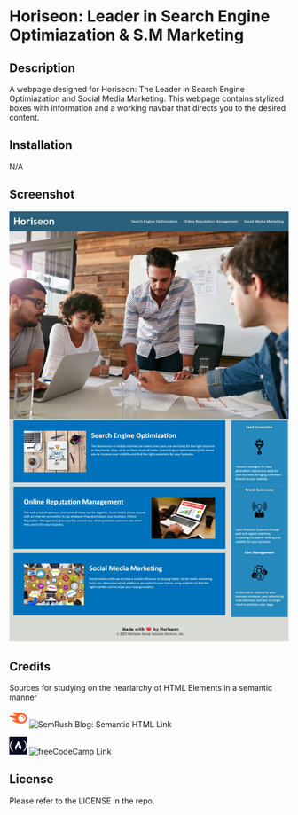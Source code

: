 # Horiseon: Leader in Search Engine Optimiazation & S.M Marketing

## Description

A webpage designed for Horiseon: The Leader in Search Engine Optimiazation and Social Media Marketing.
This webpage contains stylized boxes with information and a working navbar that directs you to the desired content.

## Installation

N/A

## Screenshot

![Screenshot of Webpage](Public/assets/images/SEO-preview.jpeg)


## Credits

Sources for studying on the heariarchy of HTML Elements in a semantic manner

![SemRush Blog: Semantic HTML Image](Public\assets\images\semablogimage.png)
![SemRush Blog: Semantic HTML Link](https://www.semrush.com/blog/semantic-html5-guide/)



![freeCodeCamp Image](Public\assets\images\freecodecampimage.png)
![freeCodeCamp Link](https://www.freecodecamp.org/news/semantic-html5-elements/#:~:text=Semantic%20HTML%20elements%20are%20those,content%20that%20is%20inside%20them.)


## License

Please refer to the LICENSE in the repo.


